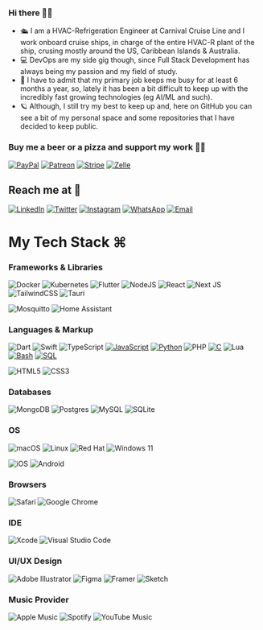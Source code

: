 ### Hi there 👋🏻
- 🛳️ I am a HVAC-Refrigeration Engineer at Carnival Cruise Line and I work onboard cruise ships, in charge of the entire HVAC-R plant of the ship, crusing mostly around the US, Caribbean Islands & Australia.
- 💻 DevOps are my side gig though, since Full Stack Development has always being my passion and my field of study.
- 🔧 I have to admit that my primary job keeps me busy for at least 6 months a year, so, lately it has been a bit difficult to keep up with the incredibly fast growing technologies (eg AI/ML and such). 
- 🪐 Although, I still try my best to keep up and, here on GitHub you can see a bit of my personal space and some repositories that I have decided to keep public.

### Buy me a beer or a pizza and support my work  🍺🍕
[![PayPal](https://img.shields.io/badge/PayPal-00457C?style=for-the-badge&logo=paypal&logoColor=white)](https://paypal.me/MattRaciti?country.x=IT&locale.x=en_US)
[![Patreon](https://img.shields.io/badge/Patreon-F96854?style=for-the-badge&logo=patreon&logoColor=white)](https://patreon.com/mattracx)
[![Stripe](https://img.shields.io/badge/Stripe-5C2D91?style=for-the-badge&logo=stripe&logoColor=white)](https://donate.stripe.com/4gw29Nb3c7SV1CU144)
[![Zelle](https://img.shields.io/badge/Zelle-6c1cd3?style=for-the-badge&logo=zelle&logoColor=white)](https://github.com/mattracx/mattracx/assets/1215814/4fc3392f-b3f4-4158-98a6-cfa5cdb2eeb6)

<!--
**mattracx/mattracx** is a ✨ _special_ ✨ repository because its `README.md` (this file) appears on your GitHub profile.

Here are some ideas to get you started:

- 🔭 I’m currently working on ...
- 🌱 I’m currently learning ...
- 👯 I’m looking to collaborate on ...
- 🤔 I’m looking for help with ...
- 💬 Ask me about ...
- 📫 How to reach me: ...
- 😄 Pronouns: ...
- ⚡ Fun fact: ...
-->

## Reach me at 📲

[![LinkedIn](https://img.shields.io/badge/linkedin-%230077B5.svg?style=for-the-badge&logo=linkedin&logoColor=white)](https://www.linkedin.com/in/matt-raciti)
[![Twitter](https://img.shields.io/badge/Twitter-%231DA1F2.svg?style=for-the-badge&logo=Twitter&logoColor=white)](https://twitter.com/mattracx)
[![Instagram](https://img.shields.io/badge/Instagram-%23E4405F.svg?style=for-the-badge&logo=Instagram&logoColor=white)](https://www.instagram.com/matt.raciti/)
[![WhatsApp](https://img.shields.io/badge/WhatsApp-25D366?style=for-the-badge&logo=whatsapp&logoColor=white)](https://wa.me/13057666012)
[![Email](https://img.shields.io/badge/email-0078D4?style=for-the-badge&logo=microsoft-outlook&logoColor=white)](mailto:devops@raciti.net)


# My Tech Stack ⌘


### Frameworks & Libraries

![Docker](https://img.shields.io/badge/docker-%230db7ed.svg?style=for-the-badge&logo=docker&logoColor=white)
![Kubernetes](https://img.shields.io/badge/kubernetes-%23326ce5.svg?style=for-the-badge&logo=kubernetes&logoColor=white)
![Flutter](https://img.shields.io/badge/Flutter-%2302569B.svg?style=for-the-badge&logo=Flutter&logoColor=white)
![NodeJS](https://img.shields.io/badge/node.js-6DA55F?style=for-the-badge&logo=node.js&logoColor=white)
![React](https://img.shields.io/badge/react-%2320232a.svg?style=for-the-badge&logo=react&logoColor=%2361DAFB)
![Next JS](https://img.shields.io/badge/Next-black?style=for-the-badge&logo=next.js&logoColor=white)
![TailwindCSS](https://img.shields.io/badge/tailwindcss-%2338B2AC.svg?style=for-the-badge&logo=tailwind-css&logoColor=white)
![Tauri](https://img.shields.io/badge/tauri-%2324C8DB.svg?style=for-the-badge&logo=tauri&logoColor=%23FFFFFF)

![Mosquitto](https://img.shields.io/badge/mosquitto-%233C5280.svg?style=for-the-badge&logo=eclipsemosquitto&logoColor=white)
![Home Assistant](https://img.shields.io/badge/home%20assistant-%2341BDF5.svg?style=for-the-badge&logo=home-assistant&logoColor=white)


### Languages & Markup

![Dart](https://img.shields.io/badge/dart-%230175C2.svg?style=for-the-badge&logo=dart&logoColor=white)
![Swift](https://img.shields.io/badge/swift-F54A2A?style=for-the-badge&logo=swift&logoColor=white)
![TypeScript](https://img.shields.io/badge/typescript-%23007ACC.svg?style=for-the-badge&logo=typescript&logoColor=white)
[![JavaScript](https://img.shields.io/badge/javascript-black?style=for-the-badge&logo=javascript)](https://github.com/mattracx/)
[![Python](https://img.shields.io/badge/python-black?style=for-the-badge&logo=python)](https://github.com/wervlad)
![PHP](https://img.shields.io/badge/php-%23777BB4.svg?style=for-the-badge&logo=php&logoColor=white)
[![C](https://img.shields.io/badge/c-black?style=for-the-badge&logo=c)](https://github.com/wervlad)
![Lua](https://img.shields.io/badge/lua-%232C2D72.svg?style=for-the-badge&logo=lua&logoColor=white)
[![Bash](https://img.shields.io/badge/bash-black?style=for-the-badge&logo=gnu-bash&logoColor=white)](https://github.com/mattracx/)
[![SQL](https://img.shields.io/badge/sql-black?style=for-the-badge&logo=mysql)](https://github.com/mattracx/)

![HTML5](https://img.shields.io/badge/html5-%23E34F26.svg?style=for-the-badge&logo=html5&logoColor=white)
![CSS3](https://img.shields.io/badge/css3-%231572B6.svg?style=for-the-badge&logo=css3&logoColor=white)


### Databases

![MongoDB](https://img.shields.io/badge/MongoDB-%234ea94b.svg?style=for-the-badge&logo=mongodb&logoColor=white)
![Postgres](https://img.shields.io/badge/postgres-%23316192.svg?style=for-the-badge&logo=postgresql&logoColor=white)
![MySQL](https://img.shields.io/badge/mysql-%2300f.svg?style=for-the-badge&logo=mysql&logoColor=white)
![SQLite](https://img.shields.io/badge/sqlite-%2307405e.svg?style=for-the-badge&logo=sqlite&logoColor=white)


### OS

![macOS](https://img.shields.io/badge/mac%20os-000000?style=for-the-badge&logo=macos&logoColor=F0F0F0)
![Linux](https://img.shields.io/badge/Linux-FCC624?style=for-the-badge&logo=linux&logoColor=black)
![Red Hat](https://img.shields.io/badge/Red%20Hat-EE0000?style=for-the-badge&logo=redhat&logoColor=white)
![Windows 11](https://img.shields.io/badge/Windows%2011-%230079d5.svg?style=for-the-badge&logo=Windows%2011&logoColor=white)

![iOS](https://img.shields.io/badge/iOS-000000?style=for-the-badge&logo=ios&logoColor=white)
![Android](https://img.shields.io/badge/Android-3DDC84?style=for-the-badge&logo=android&logoColor=white)


### Browsers

![Safari](https://img.shields.io/badge/Safari-000000?style=for-the-badge&logo=Safari&logoColor=white)
![Google Chrome](https://img.shields.io/badge/Google%20Chrome-4285F4?style=for-the-badge&logo=GoogleChrome&logoColor=white)


### IDE

![Xcode](https://img.shields.io/badge/Xcode-007ACC?style=for-the-badge&logo=Xcode&logoColor=white)
![Visual Studio Code](https://img.shields.io/badge/Visual%20Studio%20Code-0078d7.svg?style=for-the-badge&logo=visual-studio-code&logoColor=white)


### UI/UX Design

![Adobe Illustrator](https://img.shields.io/badge/adobe%20illustrator-%23FF9A00.svg?style=for-the-badge&logo=adobe%20illustrator&logoColor=white)
![Figma](https://img.shields.io/badge/figma-%23F24E1E.svg?style=for-the-badge&logo=figma&logoColor=white)
![Framer](https://img.shields.io/badge/Framer-black?style=for-the-badge&logo=framer&logoColor=blue)
![Sketch](https://img.shields.io/badge/Sketch-FFB387?style=for-the-badge&logo=sketch&logoColor=black)


### Music Provider

![Apple Music](https://img.shields.io/badge/Apple_Music-9933CC?style=for-the-badge&logo=apple-music&logoColor=white)
![Spotify](https://img.shields.io/badge/Spotify-1ED760?style=for-the-badge&logo=spotify&logoColor=white)
![YouTube Music](https://img.shields.io/badge/YouTube_Music-FF0000?style=for-the-badge&logo=youtube-music&logoColor=white)
